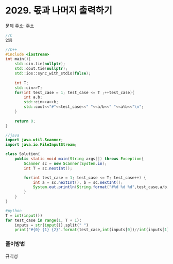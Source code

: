 # 2029. 몫과 나머지 출력하기

문제 주소: [주소](https://swexpertacademy.com/main/code/problem/problemDetail.do?contestProbId=AV5QGNvKAtEDFAUq&categoryId=AV5QGNvKAtEDFAUq&categoryType=CODE)

```c
//C
없음
```

```c++
//C++
#include <iostream>
int main(){
    std::cin.tie(nullptr);
    std::cout.tie(nullptr);
    std::ios::sync_with_stdio(false);
    
    int T;
    std::cin>>T;
    for(int test_case = 1; test_case <= T ;++test_case){
    	int a,b;
        std::cin>>a>>b;
        std::cout<<"#"<<test_case<<" "<<a/b<<" "<<a%b<<"\n";
    }
    
    return 0;
}
```

```java
//java
import java.util.Scanner;
import java.io.FileInputStream;

class Solution{
	public static void main(String args[]) throws Exception{
		Scanner sc = new Scanner(System.in);
		int T = sc.nextInt();

		for(int test_case = 1; test_case <= T; test_case++)	{
            int a = sc.nextInt(), b = sc.nextInt();
			System.out.println(String.format("#%d %d %d",test_case,a/b, a%b));
		}
	}
}
```

```python
#python
T = int(input())
for test_case in range(1, T + 1):
    inputs = str(input()).split(" ")
    print("#{0} {1} {2}".format(test_case,int(inputs[0])//int(inputs[1]),int(inputs[0])%int(inputs[1])))
```



### 풀이방법

규칙성